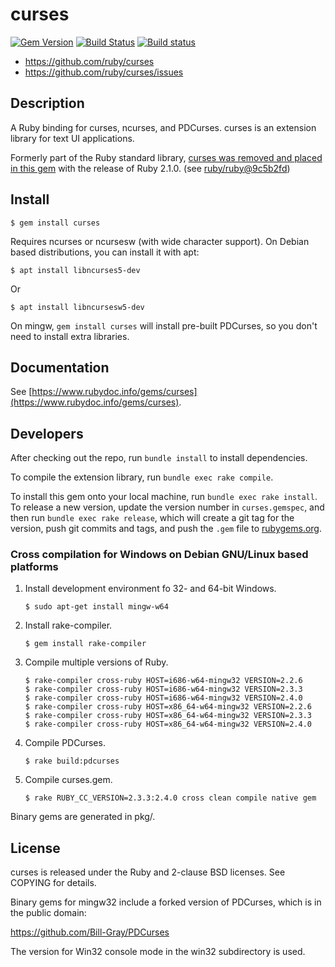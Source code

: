 # curses

[![Gem Version](https://badge.fury.io/rb/curses.svg)](https://badge.fury.io/rb/curses)
[![Build Status](https://travis-ci.org/ruby/curses.svg?branch=master)](https://travis-ci.org/ruby/curses)
[![Build status](https://ci.appveyor.com/api/projects/status/kdvksgjo4fyd3c4m/branch/master?svg=true)](https://ci.appveyor.com/project/ruby/curses/branch/master)

* https://github.com/ruby/curses
* https://github.com/ruby/curses/issues

## Description

A Ruby binding for curses, ncurses, and PDCurses.
curses is an extension library for text UI applications.

Formerly part of the Ruby standard library, [curses was removed and placed in this gem][1]
with the release of Ruby 2.1.0. (see [ruby/ruby@9c5b2fd][2])

## Install

    $ gem install curses

Requires ncurses or ncursesw (with wide character support).
On Debian based distributions, you can install it with apt:

    $ apt install libncurses5-dev

Or

    $ apt install libncursesw5-dev

On mingw, `gem install curses` will install pre-built PDCurses, so you
don't need to install extra libraries.

## Documentation

See [https://www.rubydoc.info/gems/curses](https://www.rubydoc.info/gems/curses).

## Developers

After checking out the repo, run `bundle install` to install dependencies.

To compile the extension library, run `bundle exec rake compile`.

To install this gem onto your local machine, run `bundle exec rake install`. To release a new version, update the version number in `curses.gemspec`, and then run `bundle exec rake release`, which will create a git tag for the version, push git commits and tags, and push the `.gem` file to [rubygems.org](https://rubygems.org).

### Cross compilation for Windows on Debian GNU/Linux based platforms

1. Install development environment fo 32- and 64-bit Windows.

   ```
   $ sudo apt-get install mingw-w64
   ```

2. Install rake-compiler.

   ```
   $ gem install rake-compiler
   ```

3. Compile multiple versions of Ruby.

   ```
   $ rake-compiler cross-ruby HOST=i686-w64-mingw32 VERSION=2.2.6
   $ rake-compiler cross-ruby HOST=i686-w64-mingw32 VERSION=2.3.3
   $ rake-compiler cross-ruby HOST=i686-w64-mingw32 VERSION=2.4.0
   $ rake-compiler cross-ruby HOST=x86_64-w64-mingw32 VERSION=2.2.6
   $ rake-compiler cross-ruby HOST=x86_64-w64-mingw32 VERSION=2.3.3
   $ rake-compiler cross-ruby HOST=x86_64-w64-mingw32 VERSION=2.4.0
   ```

3. Compile PDCurses.

   ```
   $ rake build:pdcurses
   ```

5. Compile curses.gem.

   ```
   $ rake RUBY_CC_VERSION=2.3.3:2.4.0 cross clean compile native gem
   ```

Binary gems are generated in pkg/.

## License

curses is released under the Ruby and 2-clause BSD licenses.  See COPYING for
details.

Binary gems for mingw32 include a forked version of PDCurses, which is in
the public domain:

  https://github.com/Bill-Gray/PDCurses

The version for Win32 console mode in the win32 subdirectory is used.

[1]: https://bugs.ruby-lang.org/issues/8584
[2]: https://github.com/ruby/ruby/commit/9c5b2fd8aa0fd343ad094d47a638cfd3f6ae0a81
